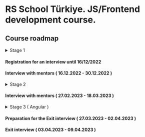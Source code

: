 # RS School Türkiye. JS/Frontend development course.

## Course roadmap

<details>
<summary>Stage 1</summary>

### Week #1

( 03.10.2022 - 09.10.2022 )

- [RS School introduction](../modules/rs-school-intro/)
  - Test: "RS app intro"
- [JS/FE developer](../modules/js-fe-developer/)
- [IDE](../modules/ide/)
- [Questions related to the week's information if any](https://forms.gle/4xkgtaUQ2tuniFg99)

### Week #2

( 10.10.2022 - 16.10.2022 )
- [Git](../modules/git/)
  - Test: "Git Quiz"
- [HTML basics](../modules/html-basics/)
  - Test: "HTML basic ENG S1"
- [Questions related to the week's information if any](https://forms.gle/4xkgtaUQ2tuniFg99)

### Week #3

( 17.10.2022 - 23.10.2022 )

- [CSS Basics](../modules/css-basics/)
  - Test: "CSS Basics (EN)"
- [Markdown](../modules/markdown/)
  - Task: [CV.Markdown](../tasks/CV(markdown)/CV(markdown).md)
- [Questions related to the week's information if any](https://forms.gle/4xkgtaUQ2tuniFg99)

### Week #4

( 24.10.2022 - 30.10.2022 )

- Task: [CV. HTML, CSS & Git Basics](../tasks/CV(markdown)/CV(HTML+CSS+Markdown).md)
- Submit task for cross-check: [CV. HTML, CSS & Git Basics. Cross-check](../tasks/CV(markdown)/CV(cross-check).md)
- [JS Basics. Part 1](../modules/js-basics-1/)
  - Test: "JS-basics. Part 1 (EN)"
- [Questions related to the week's information if any](https://forms.gle/4xkgtaUQ2tuniFg99)

### Week #5

( 31.10.2022 - 06.11.2022 )

- Cross-check.[CV. HTML, CSS & Git Basics](../tasks/CV(markdown)/CV(cross-check).md)
- [Figma](../modules/figma/)
- [JS Basics. Part 2](../modules/js-basics-2/)
  - Test: "JS-basics. Part 2 (EN)"
- [DevTools](../modules/devtools/)
- [Questions related to the week's information if any](https://forms.gle/4xkgtaUQ2tuniFg99)

### Week #6

( 07.11.2022 - 14.11.2022 )
- Task: [Online Zoo. Week 1](../tasks/online-zoo/online-zoo.md)
- [JS Basics. Part 3](../modules/js-basics-3/)
  - Test: "JS-basics. Part 3 (EN)"
  - Task: [Codewars: Strings, Numbers](../tasks/codewars/codewars.strings.numbers.md)
- [Questions related to the week's information if any](https://forms.gle/4xkgtaUQ2tuniFg99)

### Week #7

( 14.11.2022 - 21.11.2022 )

- Task: [Online Zoo. Week 2](../tasks/online-zoo/online-zoo.md)
- Cross-check: [Online Zoo. Week 1](../tasks/online-zoo/online-zoo.md#-cross-check-evaluation-criteria-week-1)
- [JS Arrays](../modules/js-arrays/)
  - Test: "JS Array. Basics"
- [JS Objects](../modules/js-objects/)
  - Test: "JS Object. Basics"
  - Task: [Codewars: Array, Object](../tasks/codewars/codewars.arrays.objects.md)
- [Questions related to the week's information if any](https://forms.gle/4xkgtaUQ2tuniFg99)

### Week #8

( 21.11.2022 - 27.11.2022 )

- Task: [BookShop.Week_1](../tasks/books-shop/books-shop.md)
- Cross-check: [Online Zoo. Week 2](../tasks/online-zoo/online-zoo.md#-cross-check-evaluation-criteria-week-2)
- Complete task: Codewars: Array, Object
- [DOM API](../modules/dom-api/)
  - Test: "DOM API (EN)"
- [Questions related to the week's information if any](https://forms.gle/4xkgtaUQ2tuniFg99)

### Week #9

( 28.11.2022 - 05.12.2022 )

- Task: [BookShop.Week_2](../tasks/books-shop/books-shop.md) (Deadline of submitting for cross-check - 05.12.2022 23.59 (GMT + 3))
- [DOM Events](../modules/dom-events/)
  - Test: "DOM Events (EN)"
- [Forms & Validation](../modules/forms-validation/)
- [Questions related to the week's information if any](https://forms.gle/4xkgtaUQ2tuniFg99)

### Week #10

( 05.12.2022 - 12.12.2022 )

- Cross-check.[BookShop.Week_2](../tasks/books-shop/books-shop.md)
- [CSS Flex](../modules/css-flex/)
  - Test: "Responsive & Flexbox (EN)"
- Task: [Online Zoo. Week 3](../tasks/online-zoo/online-zoo.md#week-3)
- [Questions related to the week's information if any](https://forms.gle/4xkgtaUQ2tuniFg99)

### Week #11

( 12.12.2022 - 19.12.2022 )

- [CSS Grid](../modules/css-grid/)
  - Test: "CSS Grid (EN)"
- Cross-check: [Online Zoo. Week 3](../tasks/online-zoo/online-zoo.md#cross-check-evaluation-criteria-week-3)
- Task: [Online Zoo. Week 4](../tasks/online-zoo/online-zoo.md#week-4)
- [Questions related to the week's information if any](https://forms.gle/4xkgtaUQ2tuniFg99)

</details>

#### Registration for an interview until 16/12/2022

#### Interview with mentors ( 16.12.2022 - 30.12.2022 )

<details>
<summary>Stage 2</summary>

### Week #12

( 26.12.2022 - 02.01.2022 )

- Cross-check.[Online Zoo. Week 4](../tasks/online-zoo/online-zoo.md#cross-check-evaluation-criteria-week-4)
- [JS Classes & Prototypes](../modules/js-classes-prototypes/)
  - Test: "Inheritance (EN)"
- Task: [Inheritance](../tasks/classes-inheritance/classes-inheritance.md)
- [Questions related to the week's information if any](https://forms.gle/4xkgtaUQ2tuniFg99)

### Week #13

( 02.01.2022 - 09.01.2023 )

- [HTTP/HTTPS. REST. WebSocket](../modules/http/)
- [Questions related to the week's information if any](https://forms.gle/4xkgtaUQ2tuniFg99)

### Week #14

( 09.01.2023 - 16.01.2023 )

- [JS Async Programming](../modules/js-async/)
  - Test: "Async (EN)"
  - Task: [Async-Race](../tasks/async-race/async-race.md)
- [Questions related to the week's information if any](https://forms.gle/4xkgtaUQ2tuniFg99)

### Week #15

( 16.01.2023 - 23.01.2023 )

- Continue task: [Async-Race](../tasks/async-race/async-race.md)
- [JS Modules](../modules/js-../modules/)
- [Questions related to the week's information if any](https://forms.gle/4xkgtaUQ2tuniFg99)

### Week #16

( 23.01.2023 - 30.01.2023 )

- Complete task: [Async-Race](../tasks/async-race/async-race.md)
- [NPM](../modules/npm/)
  - Test: "NPM basics (EN)"
- [Webpack](../modules/webpack/)
  - Test: "Webpack Basics"
- [Questions related to the week's information if any](https://forms.gle/4xkgtaUQ2tuniFg99)

### Week #17

( 30.01.2023 - 06.01.2023 )

- Task: [Core JS 101](../tasks/core-js-101/core-js-101.md)
- [Browser API](../modules/browser-api/)
  - Test: "Browser API (EN)"
- [Questions related to the week's information if any](https://forms.gle/4xkgtaUQ2tuniFg99)

### Week #18

( 06.01.2023 - 13.02.2023 )

- Complete task: [Core JS 101](../tasks/core-js-101/core-js-101.md)
- [Design Patterns](../modules/design-patterns/)
  - Test: "Software Design Patterns (EN)"
- [Software Design Principles](../modules/design-principles/)
  - Test: "Software Design Principles (EN)"
- [Questions related to the week's information if any](https://forms.gle/4xkgtaUQ2tuniFg99)

### Week #19

( 13.02.2023 - 20.02.2023 )

- [TypeScript](../modules/typescript/)
  - Test: "TypeScript Test (EN)"
  - Task: [TypeScript](../tasks/typescript/typescript.md)
- [Questions related to the week's information if any](https://forms.gle/4xkgtaUQ2tuniFg99)

### Week #20

( 20.02.2023 - 27.02.2023 )

- [Testing](../modules/testing/)
  - Test: "Testing Quiz (EN)"
  - Task: [Unit tests](../tasks/unit-tests/unit-tests.md)
- [Software Development Lifecycle](../modules/sdlc/)
- [Questions related to the week's information if any](https://forms.gle/4xkgtaUQ2tuniFg99)

### Week #21

( 27.02.2023 - 06.03.2023 )

- [Preparing to interview](../modules/interview-core-js/interview.md)

</details>

#### Interview with mentors ( 27.02.2023 - 18.03.2023 )

<details>
<summary>Stage 3 ( Angular )</summary>

### Week #22

( 27.02.2023 - 05.03.2023 )

- [Angular. Intro](../modules/angular/intro)
- [Angular. Components](../modules/angular/components)
- [Angular. Directives & Pipes](../modules/angular/directives-and-pipes)

### Week #23

( 06.03.2023 - 12.03.2023 )

- [Angular. Modules & Services](../modules/angular/modules-and-services)
- [Angular. HTTP](../modules/angular/http)
- [Angular. Routing](../modules/angular/routing)
- Begin task: [Project management system](../tasks/angular/project-management-system.md)

### Week #24

( 13.03.2023 - 19.03.2023 )

- [Angular. RxJs & Observables](../modules/angular/rxjs)
- [Angular. NgRx & Redux](../modules/angular/redux)
- Continue task: [Project management system](../tasks/angular/project-management-system.md)

### Week #25

( 20.03.2023 - 26.03.2023 )

- [Angular. Forms](../modules/angular/forms)
- [Angular. Unit testing](../modules/angular/unit-test)
- Continue task: [Project management system](../tasks/angular/project-management-system.md)

### Week #26 - 27

( 27.03.2023 - 02.04.2023 )

- Complete task: [Project management system](../tasks/angular/project-management-system.md)

</details>

#### Preparation for the Exit interview ( 27.03.2023 - 02.04.2023 )

#### Exit interview ( 03.04.2023 - 09.04.2023 )
